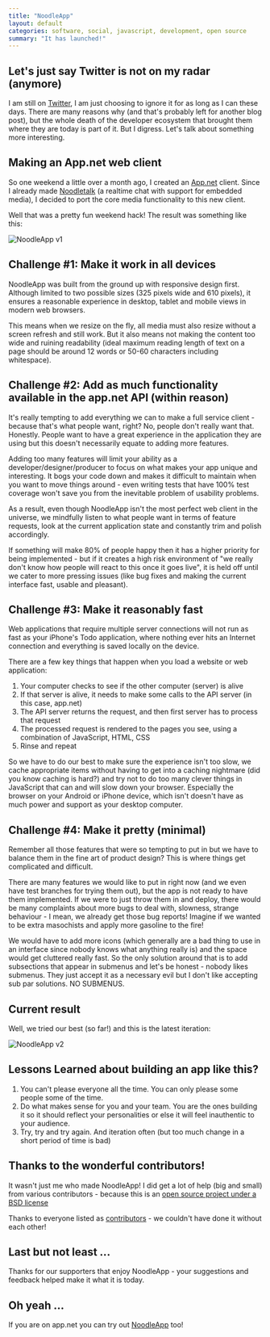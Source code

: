 ```yaml
---
title: "NoodleApp"
layout: default
categories: software, social, javascript, development, open source
summary: "It has launched!"
---
```


## Let's just say Twitter is not on my radar (anymore)

I am still on [Twitter](http://twitter.com/ednapiranha), I am just choosing to ignore it for as long as I can these days. There are many reasons why (and that's probably left for another blog post), but the whole death of the developer ecosystem that brought them where they are today is part of it. But I digress. Let's talk about something more interesting.

## Making an App.net web client

So one weekend a little over a month ago, I created an [App.net](http://alpha.app.net) client. Since I already made [Noodletalk](http://noodletalk.org) (a realtime chat with support for embedded media), I decided to port the core media functionality to this new client.

Well that was a pretty fun weekend hack! The result was something like this:

![NoodleApp v1](https://dl.dropbox.com/u/1913694/blog/noodleApp-v1.jpg)

## Challenge #1: Make it work in all devices

NoodleApp was built from the ground up with responsive design first. Although limited to two possible sizes (325 pixels wide and 610 pixels), it ensures a reasonable experience in desktop, tablet and mobile views in modern web browsers.

This means when we resize on the fly, all media must also resize without a screen refresh and still work. But it also means not making the content too wide and ruining readability (ideal maximum reading length of text on a page should be around 12 words or 50-60 characters including whitespace).

## Challenge #2: Add as much functionality available in the app.net API (within reason)

It's really tempting to add everything we can to make a full service client - because that's what people want, right? No, people don't really want that. Honestly. People want to have a great experience in the application they are using but this doesn't necessarily equate to adding more features.

Adding too many features will limit your ability as a developer/designer/producer to focus on what makes your app unique and interesting. It bogs your code down and makes it difficult to maintain when you want to move things around - even writing tests that have 100% test coverage won't save you from the inevitable problem of usability problems.

As a result, even though NoodleApp isn't the most perfect web client in the universe, we mindfully listen to what people want in terms of feature requests, look at the current application state and constantly trim and polish accordingly.

If something will make 80% of people happy then it has a higher priority for being implemented - but if it creates a high risk environment of "we really don't know how people will react to this once it goes live", it is held off until we cater to more pressing issues (like bug fixes and making the current interface fast, usable and pleasant).

## Challenge #3: Make it reasonably fast

Web applications that require multiple server connections will not run as fast as your iPhone's Todo application, where nothing ever hits an Internet connection and everything is saved locally on the device.

There are a few key things that happen when you load a website or web application:

1. Your computer checks to see if the other computer (server) is alive
2. If that server is alive, it needs to make some calls to the API server (in this case, app.net)
3. The API server returns the request, and then first server has to process that request
4. The processed request is rendered to the pages you see, using a combination of JavaScript, HTML, CSS
5. Rinse and repeat

So we have to do our best to make sure the experience isn't too slow, we cache appropriate items without having to get into a caching nightmare (did you know caching is hard?) and try not to do too many clever things in JavaScript that can and will slow down your browser. Especially the browser on your Android or iPhone device, which isn't doesn't have as much power and support as your desktop computer.

## Challenge #4: Make it pretty (minimal)

Remember all those features that were so tempting to put in but we have to balance them in the fine art of product design? This is where things get complicated and difficult.

There are many features we would like to put in right now (and we even have test branches for trying them out), but the app is not ready to have them implemented. If we were to just throw them in and deploy, there would be many complaints about more bugs to deal with, slowness, strange behaviour - I mean, we already get those bug reports! Imagine if we wanted to be extra masochists and apply more gasoline to the fire!

We would have to add more icons (which generally are a bad thing to use in an interface since nobody knows what anything really is) and the space would get cluttered really fast. So the only solution around that is to add subsections that appear in submenus and let's be honest - nobody likes submenus. They just accept it as a necessary evil but I don't like accepting sub par solutions. NO SUBMENUS.

## Current result

Well, we tried our best (so far!) and this is the latest iteration:

![NoodleApp v2](https://dl.dropbox.com/u/1913694/blog/noodleApp-v2.jpg)

## Lessons Learned about building an app like this?

1. You can't please everyone all the time. You can only please some people some of the time.
2. Do what makes sense for you and your team. You are the ones building it so it should reflect your personalities or else it will feel inauthentic to your audience.
2. Try, try and try again. And iteration often (but too much change in a short period of time is bad)

## Thanks to the wonderful contributors!

It wasn't just me who made NoodleApp! I did get a lot of help (big and small) from various contributors - because this is an [open source project under a BSD license](https://github.com/nooodle/noodleapp/blob/master/LICENSE)

Thanks to everyone listed as [contributors](https://github.com/nooodle/noodleapp/blob/master/CONTRIBUTORS) - we couldn't have done it without each other!

## Last but not least ...

Thanks for our supporters that enjoy NoodleApp - your suggestions and feedback helped make it what it is today.

## Oh yeah ...

If you are on app.net you can try out [NoodleApp](http://noodleapp.net) too!
